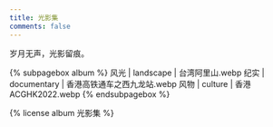 ```yaml
---
title: 光影集
comments: false
---
```


<div class="text-center">岁月无声，光影留痕。</div>

{% subpagebox album %}
风光 | landscape | 台湾阿里山.webp
纪实 | documentary | 香港高铁通车之西九龙站.webp
风物 | culture | 香港ACGHK2022.webp
{% endsubpagebox %}

{% license album 光影集 %}
